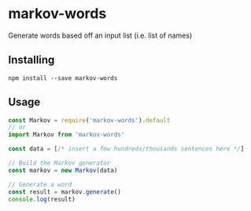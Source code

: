 # markov-words
Generate words based off an input list (i.e. list of names)

## Installing

`npm install --save markov-words`

## Usage

```js
const Markov = require('markov-words').default
// or
import Markov from 'markov-words'

const data = [/* insert a few hundreds/thousands sentences here */]

// Build the Markov generator
const markov = new Markov(data)

// Generate a word
const result = markov.generate()
console.log(result)
```
